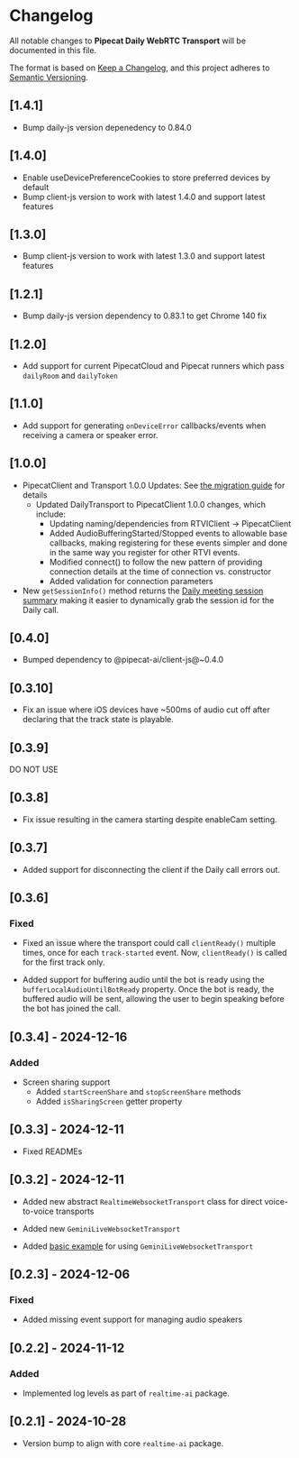 # Changelog

All notable changes to **Pipecat Daily WebRTC Transport** will be documented in this file.

The format is based on [Keep a Changelog](https://keepachangelog.com/en/1.0.0/),
and this project adheres to [Semantic Versioning](https://semver.org/spec/v2.0.0.html).

## [1.4.1]

- Bump daily-js version depenedency to 0.84.0

## [1.4.0]

- Enable useDevicePreferenceCookies to store preferred devices by default
- Bump client-js version to work with latest 1.4.0 and support latest features

## [1.3.0]

- Bump client-js version to work with latest 1.3.0 and support latest features

## [1.2.1]

- Bump daily-js version dependency to 0.83.1 to get Chrome 140 fix

## [1.2.0]

- Add support for current PipecatCloud and Pipecat runners which pass `dailyRoom` and `dailyToken`

## [1.1.0]

- Add support for generating `onDeviceError` callbacks/events when receiving a camera or speaker error.

## [1.0.0]

- PipecatClient and Transport 1.0.0 Updates:
  See [the migration guide](https://docs.pipecat.ai/client/js/migration-guide) for details
  - Updated DailyTransport to PipecatClient 1.0.0 changes, which include:
    - Updating naming/dependencies from RTVIClient -> PipecatClient
    - Added AudioBufferingStarted/Stopped events to allowable base callbacks, making registering for these events simpler and done in the same way you register for other RTVI events.
    - Modified connect() to follow the new pattern of providing connection details at the time of connection vs. constructor
    - Added validation for connection parameters
- New `getSessionInfo()` method returns the [Daily meeting session summary](https://docs.daily.co/reference/daily-js/instance-methods/meeting-session-summary#main) making it easier to dynamically grab the session id for the Daily call.
 
## [0.4.0]

- Bumped dependency to @pipecat-ai/client-js@~0.4.0

## [0.3.10]

- Fix an issue where iOS devices have ~500ms of audio cut off after declaring
  that the track state is playable.

## [0.3.9]

DO NOT USE

## [0.3.8]

- Fix issue resulting in the camera starting despite enableCam setting.

## [0.3.7]

- Added support for disconnecting the client if the Daily call errors out.

## [0.3.6]

### Fixed

- Fixed an issue where the transport could call `clientReady()` multiple times,
  once for each `track-started` event. Now, `clientReady()` is called for the
  first track only.

- Added support for buffering audio until the bot is ready using the
  `bufferLocalAudioUntilBotReady` property. Once the bot is ready, the buffered
  audio will be sent, allowing the user to begin speaking before the bot has
  joined the call.

## [0.3.4] - 2024-12-16

### Added

- Screen sharing support
  - Added `startScreenShare` and `stopScreenShare` methods
  - Added `isSharingScreen` getter property

## [0.3.3] - 2024-12-11

- Fixed READMEs

## [0.3.2] - 2024-12-11

- Added new abstract `RealtimeWebsocketTransport` class for direct
  voice-to-voice transports

- Added new `GeminiLiveWebsocketTransport`

- Added [basic example](./examples/geminiMultiModalLive) for using
  `GeminiLiveWebsocketTransport`

## [0.2.3] - 2024-12-06

### Fixed

- Added missing event support for managing audio speakers

## [0.2.2] - 2024-11-12

### Added

- Implemented log levels as part of `realtime-ai` package.

## [0.2.1] - 2024-10-28

- Version bump to align with core `realtime-ai` package.
